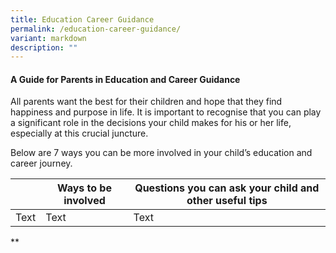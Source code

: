 ```yaml
---
title: Education Career Guidance
permalink: /education-career-guidance/
variant: markdown
description: ""
---
```

#### A Guide for Parents in Education and Career Guidance

All parents want the best for their children and hope that they find happiness and purpose in life. It is important to recognise that you can play a significant role in the decisions your child makes for his or her life, especially at this crucial juncture. 

Below are 7 ways you can be more involved in your child’s education and career journey.

|  | **Ways to be involved**| **Questions you can ask your child and other useful tips** |
| -------- | -------- | -------- |
| Text     | Text     | Text     |



**